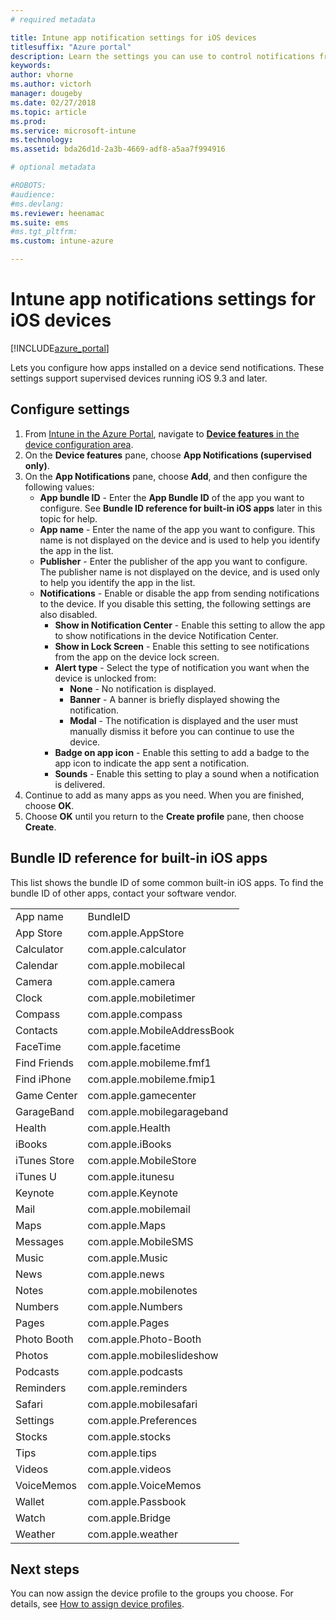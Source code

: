 ```yaml
---
# required metadata

title: Intune app notification settings for iOS devices
titlesuffix: "Azure portal"
description: Learn the settings you can use to control notifications from apps on iOS devices."
keywords:
author: vhorne
ms.author: victorh
manager: dougeby
ms.date: 02/27/2018
ms.topic: article
ms.prod:
ms.service: microsoft-intune
ms.technology:
ms.assetid: bda26d1d-2a3b-4669-adf8-a5aa7f994916

# optional metadata

#ROBOTS:
#audience:
#ms.devlang:
ms.reviewer: heenamac
ms.suite: ems
#ms.tgt_pltfrm:
ms.custom: intune-azure

---
```


# Intune app notifications settings for iOS devices

[!INCLUDE[azure_portal](./includes/azure_portal.md)]

Lets you configure how apps installed on a device send notifications. These settings support supervised devices running iOS 9.3 and later.

## Configure settings

1. From [Intune in the Azure Portal](https://portal.azure.com), navigate to [**Device features** in the device configuration area](device-features-configure.md). 
1. On the **Device features** pane, choose **App Notifications (supervised only)**.
2. On the **App Notifications** pane, choose **Add**, and then configure the following values:
	- **App bundle ID** - Enter the **App Bundle ID** of the app you want to configure. See **Bundle ID reference for built-in iOS apps** later in this topic for help.
	- **App name** - Enter the name of the app you want to configure. This name is not displayed on the device and is used to help you identify the app in the list.
	- **Publisher** - Enter the publisher of the app you want to configure. The publisher name is not displayed on the device, and is used only to help you identify the app in the list.
	- **Notifications** - Enable or disable the app from sending notifications to the device. If you disable this setting, the following settings are also disabled.
		- **Show in Notification Center** - Enable this setting to allow the app to show notifications in the device Notification Center.
		- **Show in Lock Screen** - Enable this setting to see notifications from the app on the device lock screen.
		- **Alert type** - Select the type of notification you want when the device is unlocked from:
			- **None** - No notification is displayed.
			- **Banner** - A banner is briefly displayed showing the notification.
			- **Modal** - The notification is displayed and the user must manually dismiss it before you can continue to use the device.
		- **Badge on app icon** - Enable this setting to add a badge to the app icon to indicate the app sent a notification.
		- **Sounds** - Enable this setting to play a sound when a notification is delivered.
3. Continue to add as many apps as you need. When you are finished, choose **OK**.
4. Choose **OK** until you return to the **Create profile** pane, then choose **Create**. 


## Bundle ID reference for built-in iOS apps

This list shows the bundle ID of some common built-in iOS apps. To find the bundle ID of other apps, contact your software vendor. 

|||
|-|-|
|App name|BundleID|
|App Store|com.apple.AppStore|
|Calculator|com.apple.calculator|
|Calendar|com.apple.mobilecal|
|Camera|com.apple.camera|
|Clock|com.apple.mobiletimer|
|Compass|com.apple.compass|
|Contacts|com.apple.MobileAddressBook|
|FaceTime|com.apple.facetime|
|Find Friends|com.apple.mobileme.fmf1|
|Find iPhone|com.apple.mobileme.fmip1|
|Game Center|com.apple.gamecenter|
|GarageBand|com.apple.mobilegarageband|
|Health|com.apple.Health|
|iBooks|com.apple.iBooks|
|iTunes Store|com.apple.MobileStore|
|iTunes U|com.apple.itunesu|
|Keynote|com.apple.Keynote|
|Mail|com.apple.mobilemail|
|Maps|com.apple.Maps|
|Messages|com.apple.MobileSMS|
|Music|com.apple.Music|
|News|com.apple.news|
|Notes|com.apple.mobilenotes|
|Numbers|com.apple.Numbers|
|Pages|com.apple.Pages|
|Photo Booth|com.apple.Photo-Booth|
|Photos|com.apple.mobileslideshow|
|Podcasts|com.apple.podcasts|
|Reminders|com.apple.reminders|
|Safari|com.apple.mobilesafari|
|Settings|com.apple.Preferences|
|Stocks|com.apple.stocks|
|Tips|com.apple.tips|
|Videos|com.apple.videos|
|VoiceMemos|com.apple.VoiceMemos|
|Wallet|com.apple.Passbook|
|Watch|com.apple.Bridge|
|Weather|com.apple.weather|

## Next steps

You can now assign the device profile to the groups you choose. For details, see [How to assign device profiles](device-profile-assign.md).
